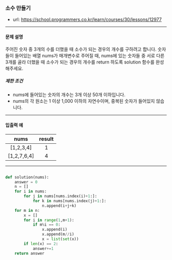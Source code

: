 ### 소수 만들기

 - url: https://school.programmers.co.kr/learn/courses/30/lessons/12977
 
 --------
 
#### 문제 설명
주어진 숫자 중 3개의 수를 더했을 때 소수가 되는 경우의 개수를 구하려고 합니다. 숫자들이 들어있는 배열 nums가 매개변수로 주어질 때, nums에 있는 숫자들 중 서로 다른 3개를 골라 더했을 때 소수가 되는 경우의 개수를 return 하도록 solution 함수를 완성해주세요.

##### 제한 조건
 - nums에 들어있는 숫자의 개수는 3개 이상 50개 이하입니다.
 - nums의 각 원소는 1 이상 1,000 이하의 자연수이며, 중복된 숫자가 들어있지 않습니다.

--------
 
#### 입출력 예
 |nums|result|
 |:---:|:---:|
 |[1,2,3,4]|1|
 |[1,2,7,6,4]|4|

--------

```python

def solution(nums):
    answer = 0
    n = []
    for i in nums:
        for j in nums[nums.index(i)+1:]:
            for k in nums[nums.index(j)+1:]:
                n.append(i+j+k)
    for m in n:
        x = []
        for i in range(1,m+1):
            if m%i == 0:
                x.append(i)
                x.append(m//i)
                x = list(set(x))
        if len(x) == 2:
            answer+=1
    return answer

```